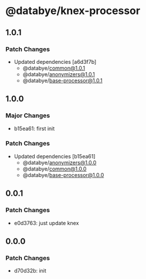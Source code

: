 # @databye/knex-processor

## 1.0.1

### Patch Changes

- Updated dependencies [a6d3f7b]
  - @databye/common@1.0.1
  - @databye/anonymizers@1.0.1
  - @databye/base-processor@1.0.1

## 1.0.0

### Major Changes

- b15ea61: first init

### Patch Changes

- Updated dependencies [b15ea61]
  - @databye/anonymizers@1.0.0
  - @databye/common@1.0.0
  - @databye/base-processor@1.0.0

## 0.0.1

### Patch Changes

- e0d3763: just update knex

## 0.0.0

### Patch Changes

- d70d32b: init
